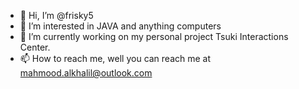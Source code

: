 - 👋 Hi, I’m @frisky5
- 👀 I’m interested in JAVA and anything computers
- 🌱 I’m currently working on my personal project Tsuki Interactions Center.
- 📫 How to reach me, well you can reach me at mahmood.alkhalil@outlook.com

<!---
frisky5/frisky5 is a ✨ special ✨ repository because its `README.md` (this file) appears on your GitHub profile.
You can click the Preview link to take a look at your changes.
--->
